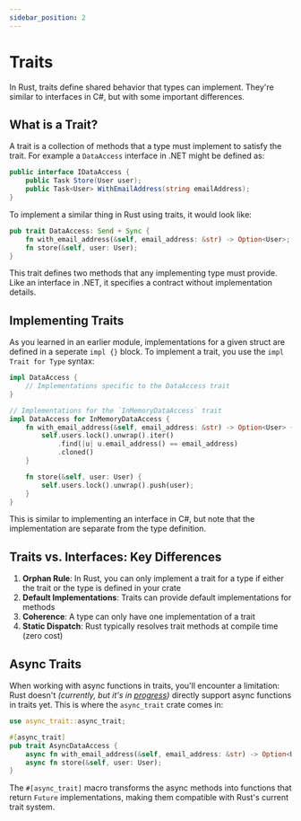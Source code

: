 ```yaml
---
sidebar_position: 2
---
```


# Traits

In Rust, traits define shared behavior that types can implement. They're similar to interfaces in C#, but with some important differences.

## What is a Trait?

A trait is a collection of methods that a type must implement to satisfy the trait. For example a `DataAccess` interface in .NET might be defined as:

```csharp showLineNumbers
public interface IDataAccess {
    public Task Store(User user);
    public Task<User> WithEmailAddress(string emailAddress);
}
```

To implement a similar thing in Rust using traits, it would look like:

```rust showLineNumbers
pub trait DataAccess: Send + Sync {
    fn with_email_address(&self, email_address: &str) -> Option<User>;
    fn store(&self, user: User);
}
```

This trait defines two methods that any implementing type must provide. Like an interface in .NET, it specifies a contract without implementation details.

## Implementing Traits

As you learned in an earlier module, implementations for a given struct are defined in a seperate `impl {}` block. To implement a trait, you use the `impl Trait for Type` syntax:

```rust showLineNumbers
impl DataAccess {
    // Implementations specific to the DataAccess trait
}

// Implementations for the `InMemoryDataAccess` trait
impl DataAccess for InMemoryDataAccess {
    fn with_email_address(&self, email_address: &str) -> Option<User> {
        self.users.lock().unwrap().iter()
            .find(|u| u.email_address() == email_address)
            .cloned()
    }

    fn store(&self, user: User) {
        self.users.lock().unwrap().push(user);
    }
}
```

This is similar to implementing an interface in C#, but note that the implementation are separate from the type definition.

## Traits vs. Interfaces: Key Differences

1. **Orphan Rule**: In Rust, you can only implement a trait for a type if either the trait or the type is defined in your crate
2. **Default Implementations**: Traits can provide default implementations for methods
3. **Coherence**: A type can only have one implementation of a trait
4. **Static Dispatch**: Rust typically resolves trait methods at compile time (zero cost)

## Async Traits

When working with async functions in traits, you'll encounter a limitation: Rust doesn't *(currently, but it's in [progress](https://rust-lang.github.io/rust-project-goals/2025h1/async.html))* directly support async functions in traits yet. This is where the `async_trait` crate comes in:

```rust showLineNumbers
use async_trait::async_trait;

#[async_trait]
pub trait AsyncDataAccess {
    async fn with_email_address(&self, email_address: &str) -> Option<User>;
    async fn store(&self, user: User);
}
```

The `#[async_trait]` macro transforms the async methods into functions that return `Future` implementations, making them compatible with Rust's current trait system.